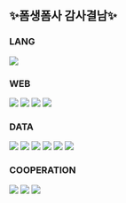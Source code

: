 <!-- ![header](https://capsule-render.vercel.app/api?type=waving&height=300&color=gradient&text=Welcome!%20I'm%20SKY:>) -->
## ✨폼생폼사 감사결남✨

### LANG
<img src="https://img.shields.io/badge/python-%233776AB.svg?&style=for-the-badge&logo=python&logoColor=white" />

### WEB
<img src="https://img.shields.io/badge/html5-%23E34F26.svg?&style=for-the-badge&logo=html5&logoColor=white" /> <img src="https://img.shields.io/badge/css-%231572B6.svg?&style=for-the-badge&logo=css&logoColor=white" />
<img src="https://img.shields.io/badge/bootstrap-%237952B3.svg?&style=for-the-badge&logo=bootstrap&logoColor=white" />
<img src="https://img.shields.io/badge/fastapi-%23009688.svg?&style=for-the-badge&logo=fastapi&logoColor=white" />

### DATA
<img src="https://img.shields.io/badge/selenium-%2343B02A.svg?&style=for-the-badge&logo=selenium&logoColor=white" /> <img src="https://img.shields.io/badge/postman-%23FF6C37.svg?&style=for-the-badge&logo=postman&logoColor=white" />
<img src="https://img.shields.io/badge/mongodb-%2347A248.svg?&style=for-the-badge&logo=mongodb&logoColor=white" /> <img src="https://img.shields.io/badge/mysql-%234479A1.svg?&style=for-the-badge&logo=mysql&logoColor=white" />
<img src="https://img.shields.io/badge/jupyter-%23F37626.svg?&style=for-the-badge&logo=jupyter&logoColor=white" />
<img src="https://img.shields.io/badge/numpy-%23013243.svg?&style=for-the-badge&logo=numpy&logoColor=white" />

### COOPERATION
<img src="https://img.shields.io/badge/github-%23181717.svg?&style=for-the-badge&logo=github&logoColor=white" /> <img src="https://img.shields.io/badge/notion-%23000000.svg?&style=for-the-badge&logo=notion&logoColor=white" /> <img src="https://img.shields.io/badge/jira-%230052CC.svg?&style=for-the-badge&logo=jira&logoColor=white" />
